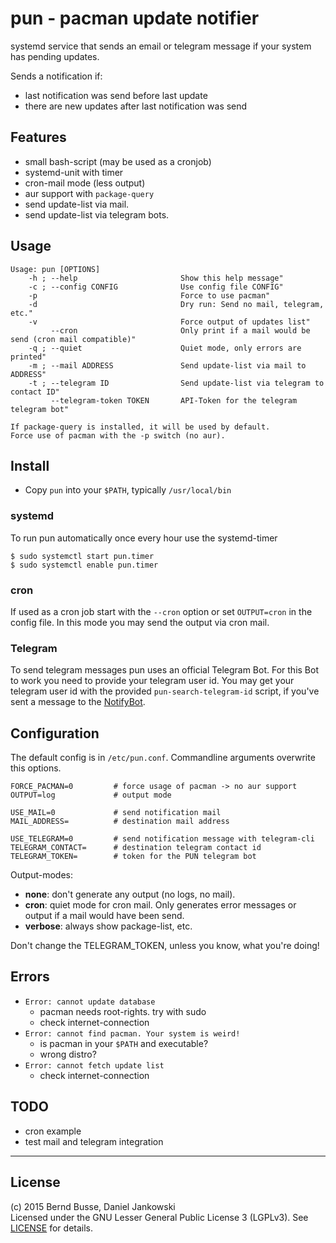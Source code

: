 pun - pacman update notifier
============================

systemd service that sends an email or telegram message if your system has pending updates.

Sends a notification if:

- last notification was send before last update
- there are new updates after last notification was send


Features
--------

- small bash-script (may be used as a cronjob)
- systemd-unit with timer
- cron-mail mode (less output)
- aur support with `package-query`
- send update-list via mail.
- send update-list via telegram bots.


Usage
-----
```
Usage: pun [OPTIONS]
    -h ; --help                       Show this help message"
    -c ; --config CONFIG              Use config file CONFIG"
    -p                                Force to use pacman"
    -d                                Dry run: Send no mail, telegram, etc."
    -v                                Force output of updates list"
         --cron                       Only print if a mail would be send (cron mail compatible)"
    -q ; --quiet                      Quiet mode, only errors are printed"
    -m ; --mail ADDRESS               Send update-list via mail to ADDRESS"
    -t ; --telegram ID                Send update-list via telegram to contact ID"
         --telegram-token TOKEN       API-Token for the telegram telegram bot"

If package-query is installed, it will be used by default.
Force use of pacman with the -p switch (no aur).
```

Install
-------

- Copy `pun` into your `$PATH`, typically `/usr/local/bin`

### systemd

To run pun automatically once every hour use the systemd-timer
    
    $ sudo systemctl start pun.timer
    $ sudo systemctl enable pun.timer

### cron

If used as a cron job start with the `--cron` option or set `OUTPUT=cron` in the config file.
In this mode you may send the output via cron mail.

### Telegram

To send telegram messages pun uses an official Telegram Bot. For this Bot to work
you need to provide your telegram user id.
You may get your telegram user id with the provided `pun-search-telegram-id` script,
if you've sent a message to the [NotifyBot](https://telegram.me/notifier_bot).


Configuration
-------------

The default config is in `/etc/pun.conf`. Commandline arguments overwrite this options.

    FORCE_PACMAN=0         # force usage of pacman -> no aur support
    OUTPUT=log             # output mode

    USE_MAIL=0             # send notification mail
    MAIL_ADDRESS=          # destination mail address

    USE_TELEGRAM=0         # send notification message with telegram-cli
    TELEGRAM_CONTACT=      # destination telegram contact id
    TELEGRAM_TOKEN=        # token for the PUN telegram bot

Output-modes:

- __none__: don't generate any output (no logs, no mail).
- __cron__: quiet mode for cron mail. Only generates error messages or output if a mail would have been send.
- __verbose__: always show package-list, etc.

Don't change the TELEGRAM_TOKEN, unless you know, what you're doing!


Errors
------
- `Error: cannot update database`
    - pacman needs root-rights. try with sudo
    - check internet-connection
- `Error: cannot find pacman. Your system is weird!`
    - is pacman in your `$PATH` and executable?
    - wrong distro?
- `Error: cannot fetch update list`
    - check internet-connection 


TODO
----

- cron example
- test mail and telegram integration


---

License
-------

(c) 2015 Bernd Busse, Daniel Jankowski  
Licensed under the GNU Lesser General Public License 3 (LGPLv3). See [LICENSE](./LICENSE) for details.

